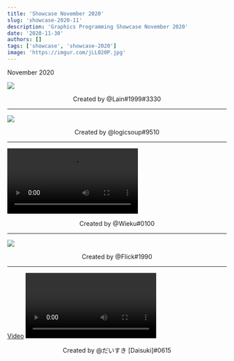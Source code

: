 ```yaml
---
title: 'Showcase November 2020'
slug: 'showcase-2020-11'
description: 'Graphics Programming Showcase November 2020'
date: '2020-11-30'
authors: []
tags: ['showcase', 'showcase-2020']
image: 'https://imgur.com/jLL020P.jpg'
---
```


November 2020

![](https://imgur.com/jLL020P.jpg)
<!-- truncate -->
<center>Created by @Lain#1999#3330</center>

<hr/>

![](https://imgur.com/7Dqp5bE.jpg)
<center>Created by @logicsoup#9510</center>

<hr/>

<video src="https://imgur.com/3umxq1j.mp4"></video>
<center>Created by @Wieku#0100</center>

<hr/>

![](https://imgur.com/uUPM0j0.jpg)
<center>Created by @Flick#1990</center>

<hr/>

[Video](https://imgur.com/4UoiiM8.mp4)
<video src="https://imgur.com/4UoiiM8.mp4"></video>
<center>Created by @だいすき [Daisuki]#0615</center>